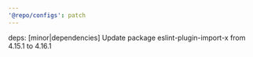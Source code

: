 ```yaml
---
'@repo/configs': patch
---
```


deps: [minor|dependencies] Update package eslint-plugin-import-x from 4.15.1 to 4.16.1

